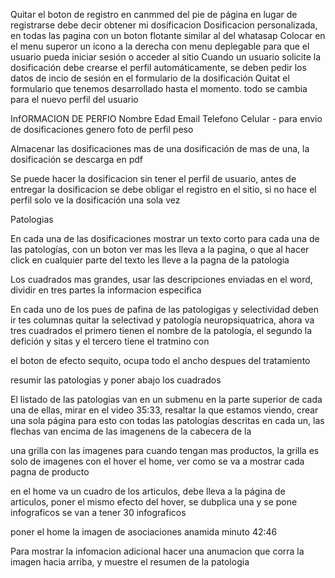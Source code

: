 Quitar el boton de registro en canmmed del pie de página en lugar de registrarse debe decir obtener mi dosificacion
Dosificacion personalizada, en todas las pagina con un boton flotante similar al del whatasap
Colocar en el menu superor un icono a la derecha con menu deplegable para que el usuario pueda iniciar sesión o acceder al sitio
Cuando un usuario solicite la dosificación debe crearse el perfil automáticamente, se deben pedir los datos de incio de sesión en el formulario de la dosificación
Quitat el formulario que tenemos desarrollado hasta el momento. todo se cambia para el nuevo perfil del usuario

InfORMACION DE PERFIO
Nombre
Edad
Email
Telefono Celular - para envio de dosificaciones
genero
foto de perfil
peso



Almacenar las dosificaciones mas de una dosificación de mas de una,  la dosificación se descarga en pdf 

Se puede hacer la dosificacion sin tener el perfil de usuario, antes de entregar la dosificacion se debe obligar el registro en el sitio, si no hace el perfil solo ve la dosificación una sola vez


Patologias

En cada una de las dosificaciones mostrar un texto corto para cada una de las patologías, con un boton ver mas les lleva a la pagina, o que al hacer click en cualquier parte del texto les lleve a la pagna de la patologia

Los cuadrados mas grandes, usar las descripciones enviadas en el word, dividir en tres partes la informacion especifica


En cada uno de los pues de pafina de las patologigas y selectividad deben ir tes columnas quitar la selectivad y patología neuropsiquatrica, ahora va tres cuadrados el primero tienen el nombre de la patología, el segundo la defición y sitas y el tercero tiene el tratmino con 

el boton de efecto sequito, ocupa todo el ancho despues del tratamiento 

resumir las patologias y poner abajo los cuadrados


El listado de las patologias van en un submenu en la parte superior de cada una de ellas, mirar en el video 35:33, resaltar la que estamos viendo, crear una sola página para esto con todas las patologías descritas en cada un, las flechas van encima de las imagenens de la cabecera de la 

una grilla con las imagenes para cuando tengan mas productos, la grilla es solo de imagenes con el hover el home, ver como se va a mostrar cada pagna de producto

en el home va un cuadro de los articulos, debe lleva a la página de articulos, poner el mismo efecto del hover, se dubplica una y se pone infograficos se van a tener 30 infograficos

poner el home la imagen de asociaciones anamida minuto 42:46








Para mostrar la infomacion adicional hacer una anumacion que corra la imagen hacia arriba, y muestre el resumen de la patologia


